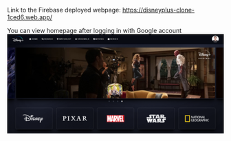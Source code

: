 Link to the Firebase deployed webpage: https://disneyplus-clone-1ced6.web.app/

You can view homepage after logging in with Google account
<img src="homePage.png">

